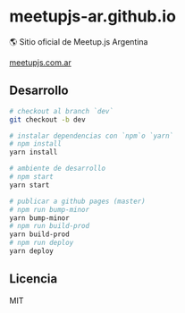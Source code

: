 # meetupjs-ar.github.io

:earth_americas: Sitio oficial de Meetup.js Argentina

[meetupjs.com.ar](https://meetupjs.com.ar/)

## Desarrollo

```bash
# checkout al branch `dev`
git checkout -b dev

# instalar dependencias con `npm`o `yarn`
# npm install
yarn install

# ambiente de desarrollo
# npm start
yarn start

# publicar a github pages (master)
# npm run bump-minor
yarn bump-minor
# npm run build-prod
yarn build-prod
# npm run deploy
yarn deploy
```

## Licencia

MIT

